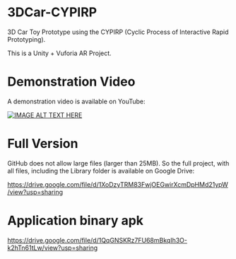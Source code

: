 # 3DCar-CYPIRP
3D Car Toy Prototype using the CYPIRP (Cyclic Process of Interactive Rapid Prototyping).

This is a Unity + Vuforia AR Project.

# Demonstration Video
A demonstration video is available on YouTube:

[![IMAGE ALT TEXT HERE](http://img.youtube.com/vi/q7QNOgbb04Q/0.jpg)](http://www.youtube.com/watch?v=q7QNOgbb04Q)


# Full Version
GitHub does not allow large files (larger than 25MB). So the full project, with all files, including the Library folder is available on Google Drive:

https://drive.google.com/file/d/1XoDzyTRM83FwjOEGwirXcmDpHMd21ypW/view?usp=sharing


# Application binary apk

https://drive.google.com/file/d/1QqGNSKRz7FU68mBkqIh3O-k2hTn61tLw/view?usp=sharing
